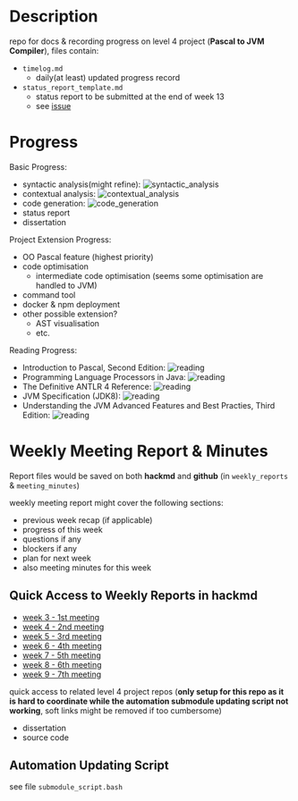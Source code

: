 # Description

repo for docs & recording progress on level 4 project (**Pascal to JVM Compiler**), files contain:

* `timelog.md`
  * daily(at least) updated progress record
* `status_report_template.md`
  * status report to be submitted at the end of week 13
  * see [issue](https://github.com/2359451d/L4-Project-Record-Repo/issues/1)

# Progress

Basic Progress:

* syntactic analysis(might refine): ![syntactic_analysis](https://progress-bar.dev/100/?title=done)
* contextual analysis: ![contextual_analysis](https://progress-bar.dev/28/?title=WIP)
* code generation: ![code_generation](https://progress-bar.dev/0/)
* status report
* dissertation

Project Extension Progress:

* OO Pascal feature (highest priority)
* code optimisation
  * intermediate code optimisation (seems some optimisation are handled to JVM)
* command tool
* docker & npm deployment
* other possible extension?
  * AST visualisation
  * etc.

Reading Progress:

* Introduction to Pascal, Second Edition: ![reading](https://progress-bar.dev/100/?title=done)
* Programming Language Processors in Java: ![reading](https://progress-bar.dev/10/)
* The Definitive ANTLR 4 Reference: ![reading](https://progress-bar.dev/100/?title=done)
* JVM Specification (JDK8): ![reading](https://progress-bar.dev/0/)
* Understanding the JVM Advanced Features and Best Practies, Third Edition: ![reading](https://progress-bar.dev/0/)

# Weekly Meeting Report & Minutes

Report files would be saved on both **hackmd** and **github** (in `weekly_reports` & `meeting_minutes`)

weekly meeting report might cover the following sections:

* previous week recap (if applicable)
* progress of this week
* questions if any
* blockers if any
* plan for next week
* also meeting minutes for this week

## Quick Access to Weekly Reports in hackmd

* [week 3 - 1st meeting](https://hackmd.io/@ztSWeeCGQVajqeMX2KsIXw/ryDzzuxEF)
* [week 4 - 2nd meeting](https://hackmd.io/@ztSWeeCGQVajqeMX2KsIXw/SkEtOv04t)
* [week 5 - 3rd meeting](https://hackmd.io/@ztSWeeCGQVajqeMX2KsIXw/By7piddBF)
* [week 6 - 4th meeting](https://hackmd.io/@ztSWeeCGQVajqeMX2KsIXw/ByvdoGX8Y)
* [week 7 - 5th meeting](https://hackmd.io/@ztSWeeCGQVajqeMX2KsIXw/H1Hyk8pUF)
* [week 8 - 6th meeting](https://hackmd.io/@ztSWeeCGQVajqeMX2KsIXw/HJG1Hu8wK)
* [week 9 - 7th meeting](https://hackmd.io/@ztSWeeCGQVajqeMX2KsIXw/r1uP6U6PF)

quick access to related level 4 project repos (**only setup for this repo as it is hard to coordinate while the automation submodule updating script not working**, soft links might be removed if too cumbersome)

* dissertation
* source code

## Automation Updating Script

see file `submodule_script.bash`